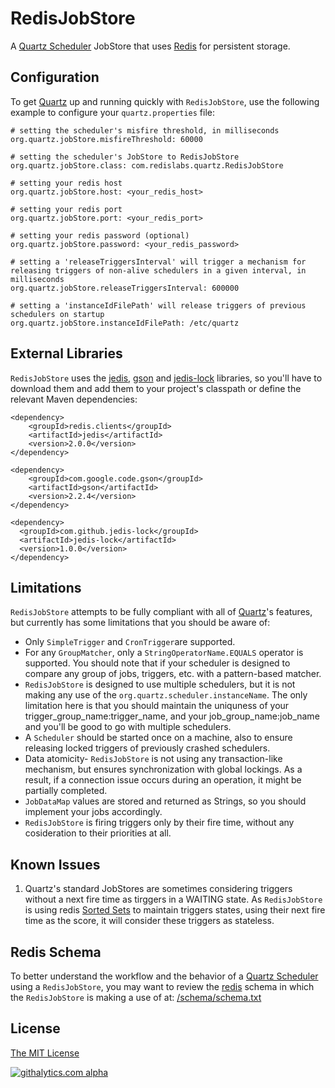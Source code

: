 # RedisJobStore

A [Quartz Scheduler](http://quartz-scheduler.org/) JobStore that uses [Redis](http://redis.io/) for persistent storage.

## Configuration

To get [Quartz](http://quartz-scheduler.org/) up and running quickly with `RedisJobStore`, use the following example to configure your `quartz.properties` file:

    # setting the scheduler's misfire threshold, in milliseconds
    org.quartz.jobStore.misfireThreshold: 60000

    # setting the scheduler's JobStore to RedisJobStore
    org.quartz.jobStore.class: com.redislabs.quartz.RedisJobStore

    # setting your redis host
    org.quartz.jobStore.host: <your_redis_host>

    # setting your redis port
    org.quartz.jobStore.port: <your_redis_port>

    # setting your redis password (optional)
    org.quartz.jobStore.password: <your_redis_password>

    # setting a 'releaseTriggersInterval' will trigger a mechanism for releasing triggers of non-alive schedulers in a given interval, in milliseconds
    org.quartz.jobStore.releaseTriggersInterval: 600000

    # setting a 'instanceIdFilePath' will release triggers of previous schedulers on startup
    org.quartz.jobStore.instanceIdFilePath: /etc/quartz


## External Libraries

`RedisJobStore` uses the [jedis](https://github.com/xetorthio/jedis), [gson](https://code.google.com/p/google-gson/) and [jedis-lock](https://github.com/abelaska/jedis-lock) libraries, so you'll have to download them and add them to your project's classpath or define the relevant Maven dependencies:

    <dependency>
		<groupId>redis.clients</groupId>
		<artifactId>jedis</artifactId>
		<version>2.0.0</version>
	</dependency>

    <dependency>
     	<groupId>com.google.code.gson</groupId>
     	<artifactId>gson</artifactId>
     	<version>2.2.4</version>
    </dependency>

    <dependency>
      <groupId>com.github.jedis-lock</groupId>
      <artifactId>jedis-lock</artifactId>
      <version>1.0.0</version>
    </dependency>

## Limitations

`RedisJobStore` attempts to be fully compliant with all of [Quartz](http://quartz-scheduler.org/)'s features, but currently has some limitations that you should be aware of:

* Only `SimpleTrigger` and `CronTrigger`are supported.
* For any `GroupMatcher`, only a `StringOperatorName.EQUALS` operator is supported. You should note that if your scheduler is designed to compare any group of jobs, triggers, etc. with a pattern-based matcher.
* `RedisJobStore` is designed to use multiple schedulers, but it is not making any use of the `org.quartz.scheduler.instanceName`. The only limitation here is that you should maintain the uniquness of your trigger_group_name:trigger_name, and your job_group_name:job_name and you'll be good to go with multiple schedulers.
* A `Scheduler` should be started once on a machine, also to ensure releasing locked triggers of previously crashed schedulers.
* Data atomicity- `RedisJobStore` is not using any transaction-like mechanism, but ensures synchronization with global lockings. As a result, if a connection issue occurs during an operation, it might be partially completed.
* `JobDataMap` values are stored and returned as Strings, so you should implement your jobs accordingly.
* `RedisJobStore` is firing triggers only by their fire time, without any cosideration to their priorities at all.

## Known Issues

1. Quartz's standard JobStores are sometimes considering triggers without a next fire time as tirggers in a WAITING state. As `RedisJobStore` is using redis [Sorted Sets](http://redis.io/topics/data-types#sorted-sets) to maintain triggers states, using their next fire time as the score, it will consider these triggers as stateless.

## Redis Schema

To better understand the workflow and the behavior of a [Quartz Scheduler](http://quartz-scheduler.org/) using a `RedisJobStore`, you may want to review the [redis](http://redis.io/) schema in which the `RedisJobStore` is making a use of at: [/schema/schema.txt](/schema/schema.txt)

## License

[The MIT License](http://opensource.org/licenses/MIT)

[![githalytics.com alpha](https://cruel-carlota.pagodabox.com/e08b202aefce41667b99d181284b1f6e "githalytics.com")](http://githalytics.com/RedisLabs/redis-quartz)
